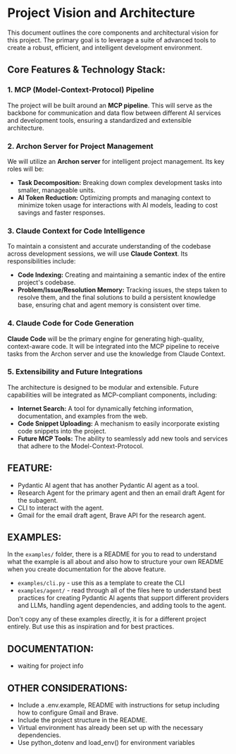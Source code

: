 # Project Vision and Architecture

This document outlines the core components and architectural vision for this project. The primary goal is to leverage a suite of advanced tools to create a robust, efficient, and intelligent development environment.

## Core Features & Technology Stack:

### 1. MCP (Model-Context-Protocol) Pipeline
The project will be built around an **MCP pipeline**. This will serve as the backbone for communication and data flow between different AI services and development tools, ensuring a standardized and extensible architecture.

### 2. Archon Server for Project Management
We will utilize an **Archon server** for intelligent project management. Its key roles will be:
-   **Task Decomposition:** Breaking down complex development tasks into smaller, manageable units.
-   **AI Token Reduction:** Optimizing prompts and managing context to minimize token usage for interactions with AI models, leading to cost savings and faster responses.

### 3. Claude Context for Code Intelligence
To maintain a consistent and accurate understanding of the codebase across development sessions, we will use **Claude Context**. Its responsibilities include:
-   **Code Indexing:** Creating and maintaining a semantic index of the entire project's codebase.
-   **Problem/Issue/Resolution Memory:** Tracking issues, the steps taken to resolve them, and the final solutions to build a persistent knowledge base, ensuring chat and agent memory is consistent over time.

### 4. Claude Code for Code Generation
**Claude Code** will be the primary engine for generating high-quality, context-aware code. It will be integrated into the MCP pipeline to receive tasks from the Archon server and use the knowledge from Claude Context.

### 5. Extensibility and Future Integrations
The architecture is designed to be modular and extensible. Future capabilities will be integrated as MCP-compliant components, including:
-   **Internet Search:** A tool for dynamically fetching information, documentation, and examples from the web.
-   **Code Snippet Uploading:** A mechanism to easily incorporate existing code snippets into the project.
-   **Future MCP Tools:** The ability to seamlessly add new tools and services that adhere to the Model-Context-Protocol.

## FEATURE:

- Pydantic AI agent that has another Pydantic AI agent as a tool.
- Research Agent for the primary agent and then an email draft Agent for the subagent.
- CLI to interact with the agent.
- Gmail for the email draft agent, Brave API for the research agent.

## EXAMPLES:

In the `examples/` folder, there is a README for you to read to understand what the example is all about and also how to structure your own README when you create documentation for the above feature.

- `examples/cli.py` - use this as a template to create the CLI
- `examples/agent/` - read through all of the files here to understand best practices for creating Pydantic AI agents that support different providers and LLMs, handling agent dependencies, and adding tools to the agent.

Don't copy any of these examples directly, it is for a different project entirely. But use this as inspiration and for best practices.

## DOCUMENTATION:

- waiting for project info 
## OTHER CONSIDERATIONS:

- Include a .env.example, README with instructions for setup including how to configure Gmail and Brave.
- Include the project structure in the README.
- Virtual environment has already been set up with the necessary dependencies.
- Use python_dotenv and load_env() for environment variables
